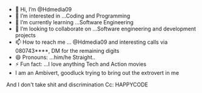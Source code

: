 - 👋 Hi, I’m @Hdmedia09
- 👀 I’m interested in ...Coding and Programming
- 🌱 I’m currently learning ...Software Engineering
- 💞️ I’m looking to collaborate on ...Software engineering and development projects
- 📫 How to reach me ... @Hdmedia09 and interesting calls via 080743****, DM for the remaining digits
- 😄 Pronouns: ...him/he Straight..
- ⚡ Fun fact: ...I love anything Tech and Action movies
- I am an Ambivert, goodluck trying to bring out the extrovert in me 
<!---
Hdmedia09/Hdmedia09 is a ✨ special ✨ repository because its `README.md` (this file) appears on your GitHub profile.
You can click the Preview link to take a look at your changes.
--->
And I don't take shit and discrimination
Cc: HAPPYCODE
